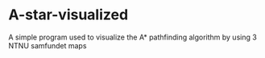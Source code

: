 # A-star-visualized

A simple program used to visualize the A* pathfinding algorithm by using 3 NTNU samfundet maps
